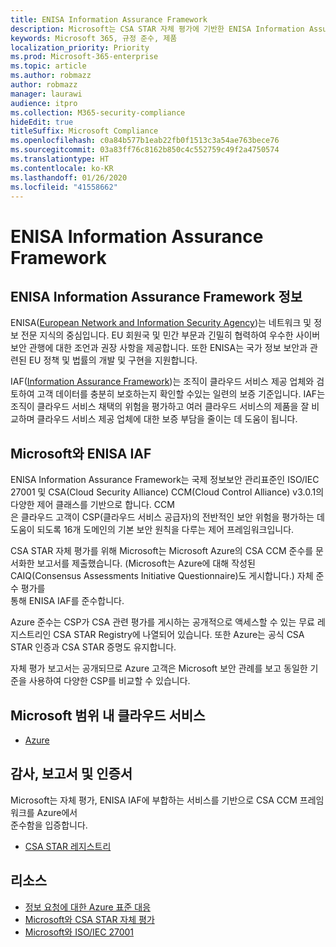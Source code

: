 ```yaml
---
title: ENISA Information Assurance Framework
description: Microsoft는 CSA STAR 자체 평가에 기반한 ENISA Information Assurance Framework의 위험 평가 툴에 부합합니다.
keywords: Microsoft 365, 규정 준수, 제품
localization_priority: Priority
ms.prod: Microsoft-365-enterprise
ms.topic: article
ms.author: robmazz
author: robmazz
manager: laurawi
audience: itpro
ms.collection: M365-security-compliance
hideEdit: true
titleSuffix: Microsoft Compliance
ms.openlocfilehash: c0a84b577b1eab22fb0f1513c3a54ae763bece76
ms.sourcegitcommit: 03a83ff76c8162b850c4c552759c49f2a4750574
ms.translationtype: HT
ms.contentlocale: ko-KR
ms.lasthandoff: 01/26/2020
ms.locfileid: "41558662"
---
```

# <a name="enisa-information-assurance-framework"></a>ENISA Information Assurance Framework

## <a name="about-the-enisa-information-assurance-framework"></a>ENISA Information Assurance Framework 정보

ENISA([European Network and Information Security Agency](https://www.enisa.europa.eu/))는 네트워크 및 정보 전문 지식의 중심입니다. EU 회원국 및 민간 부문과 긴밀히 협력하여 우수한 사이버 보안 관행에 대한 조언과 권장 사항을 제공합니다. 또한 ENISA는 국가 정보 보안과 관련된 EU 정책 및 법률의 개발 및 구현을 지원합니다.

IAF([Information Assurance Framework](https://www.enisa.europa.eu/publications/cloud-computing-information-assurance-framework))는 조직이 클라우드 서비스 제공 업체와 검토하여 고객 데이터를 충분히 보호하는지 확인할 수있는 일련의 보증 기준입니다. IAF는 조직이 클라우드 서비스 채택의 위험을 평가하고 여러 클라우드 서비스의 제품을 잘 비교하며 클라우드 서비스 제공 업체에 대한 보증 부담을 줄이는 데 도움이 됩니다.

## <a name="microsoft-and-the-enisa-iaf"></a>Microsoft와 ENISA IAF

ENISA Information Assurance Framework는 국제 정보보안 관리표준인 ISO/IEC 27001 및 CSA(Cloud Security Alliance) CCM(Cloud Control Alliance) v3.0.1의 다양한 제어 클래스를 기반으로 합니다. CCM  
은 클라우드 고객이 CSP(클라우드 서비스 공급자)의 전반적인 보안 위험을 평가하는 데 도움이 되도록 16개 도메인의 기본 보안 원칙을 다루는 제어 프레임워크입니다.

CSA STAR 자체 평가를 위해 Microsoft는 Microsoft Azure의 CSA CCM 준수를 문서화한 보고서를 제출했습니다. (Microsoft는 Azure에 대해 작성된 CAIQ(Consensus Assessments Initiative Questionnaire)도 게시합니다.) 자체 준수 평가를   
통해 ENISA IAF를 준수합니다.

Azure 준수는 CSP가 CSA 관련 평가를 게시하는 공개적으로 액세스할 수 있는 무료 레지스트리인 CSA STAR Registry에 나열되어 있습니다. 또한 Azure는 공식 CSA STAR 인증과 CSA STAR 증명도 유지합니다.

자체 평가 보고서는 공개되므로 Azure 고객은 Microsoft 보안 관례를 보고 동일한 기준을 사용하여 다양한 CSP를 비교할 수 있습니다.

## <a name="microsoft-in-scope-cloud-services"></a>Microsoft 범위 내 클라우드 서비스

- [Azure](https://aka.ms/AzureCompliance)

## <a name="audits-reports-and-certificates"></a>감사, 보고서 및 인증서

Microsoft는 자체 평가, ENISA IAF에 부합하는 서비스를 기반으로 CSA CCM 프레임워크를 Azure에서   
준수함을 입증합니다.

- [CSA STAR 레지스트리](https://aka.ms/Azure_STAR)

## <a name="resources"></a>리소스

- [정보 요청에 대한 Azure 표준 대응](https://gallery.technet.microsoft.com/Azure-Standard-Response-to-5de19cb6)
- [Microsoft와 CSA STAR 자체 평가](offering-csa-star-self-assessment.md)
- [Microsoft와 ISO/IEC 27001](offering-ISO-27001.md)
